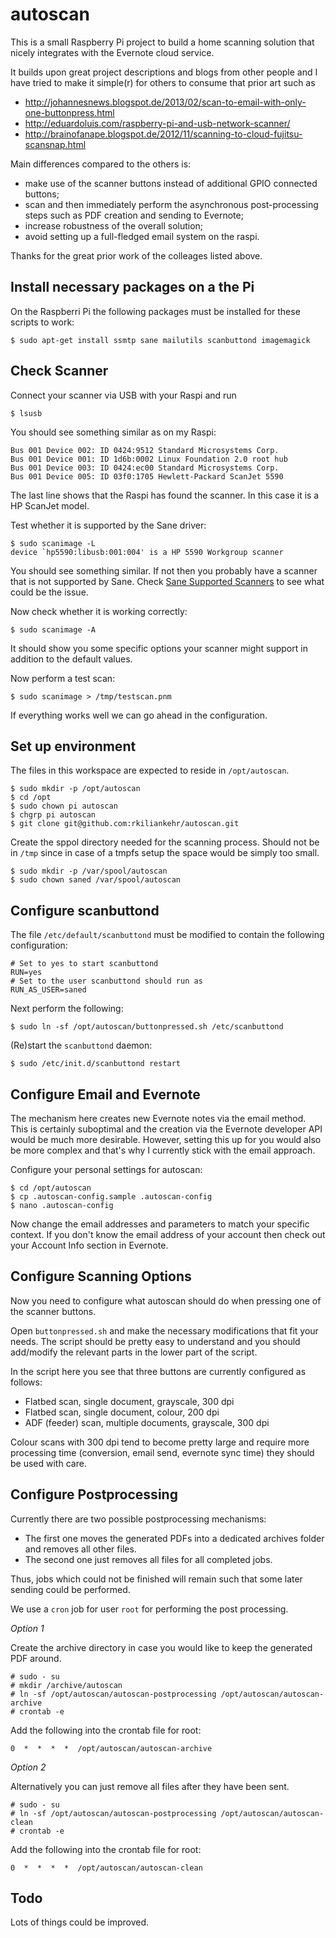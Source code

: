 autoscan
========

This is a small Raspberry Pi project to build a home scanning solution that nicely integrates with the Evernote cloud service.

It builds upon great project descriptions and blogs from other people and I have tried to make it simple(r) for others to consume that prior art such as

* http://johannesnews.blogspot.de/2013/02/scan-to-email-with-only-one-buttonpress.html
* http://eduardoluis.com/raspberry-pi-and-usb-network-scanner/
* http://brainofanape.blogspot.de/2012/11/scanning-to-cloud-fujitsu-scansnap.html

Main differences compared to the others is:

* make use of the scanner buttons instead of additional GPIO connected buttons;
* scan and then immediately perform the asynchronous post-processing steps such as PDF creation and sending to Evernote;
* increase robustness of the overall solution;
* avoid setting up a full-fledged email system on the raspi.

Thanks for the great prior work of the colleages listed above.


Install necessary packages on a the Pi
--------------------------------------

On the Raspberri Pi the following packages must be installed for these scripts to work:

    $ sudo apt-get install ssmtp sane mailutils scanbuttond imagemagick


Check Scanner
-------------

Connect your scanner via USB with your Raspi and run

    $ lsusb

You should see something similar as on my Raspi:

    Bus 001 Device 002: ID 0424:9512 Standard Microsystems Corp. 
    Bus 001 Device 001: ID 1d6b:0002 Linux Foundation 2.0 root hub
    Bus 001 Device 003: ID 0424:ec00 Standard Microsystems Corp. 
    Bus 001 Device 005: ID 03f0:1705 Hewlett-Packard ScanJet 5590  

The last line shows that the Raspi has found the scanner. In this case it is a HP ScanJet model. 

Test whether it is supported by the Sane driver:

    $ sudo scanimage -L
    device `hp5590:libusb:001:004' is a HP 5590 Workgroup scanner

You should see something similar. If not then you probably have a scanner that is not supported by Sane. Check [Sane Supported Scanners](http://www.sane-project.org/sane-supported-devices.html) to see what could be the issue.

Now check whether it is working correctly:

    $ sudo scanimage -A

It should show you some specific options your scanner might support in addition to the default values.

Now perform a test scan:

    $ sudo scanimage > /tmp/testscan.pnm

If everything works well we can go ahead in the configuration.


Set up environment
------------------

The files in this workspace are expected to reside in `/opt/autoscan`.

    $ sudo mkdir -p /opt/autoscan
    $ cd /opt
    $ sudo chown pi autoscan
    $ chgrp pi autoscan
    $ git clone git@github.com:rkiliankehr/autoscan.git

Create the sppol directory needed for the scanning process. Should not be in `/tmp` since in case of a tmpfs setup the space would be simply too small.

    $ sudo mkdir -p /var/spool/autoscan
    $ sudo chown saned /var/spool/autoscan


Configure scanbuttond
---------------------

The file `/etc/default/scanbuttond` must be modified to contain the following configuration:

    # Set to yes to start scanbuttond
    RUN=yes
    # Set to the user scanbuttond should run as
    RUN_AS_USER=saned

Next perform the following:

    $ sudo ln -sf /opt/autoscan/buttonpressed.sh /etc/scanbuttond

(Re)start the `scanbuttond` daemon:

    $ sudo /etc/init.d/scanbuttond restart


Configure Email and Evernote
----------------------------

The mechanism here creates new Evernote notes via the email method. This is certainly suboptimal and the creation via the Evernote developer API would be much more desirable. However, setting this up for you would also be more complex and that's why I currently stick with the email approach.

Configure your personal settings for autoscan:

    $ cd /opt/autoscan
    $ cp .autoscan-config.sample .autoscan-config
    $ nano .autoscan-config

Now change the email addresses and parameters to match your specific context. If you don't know the email address of your account then check out your  Account Info section in Evernote.


Configure Scanning Options
--------------------------

Now you need to configure what autoscan should do when pressing one of the scanner buttons.

Open `buttonpressed.sh` and make the necessary modifications that fit your needs. The script should be pretty easy to understand and you should add/modify the relevant parts in the lower part of the script.

In the script here you see that three buttons are currently configured as follows:

* Flatbed scan, single document, grayscale, 300 dpi
* Flatbed scan, single document, colour, 200 dpi
* ADF (feeder) scan, multiple documents, grayscale, 300 dpi

Colour scans with 300 dpi tend to become pretty large and require more processing time (conversion, email send, evernote sync time) they should be used with care. 


Configure Postprocessing
------------------------

Currently there are two possible postprocessing mechanisms:

* The first one moves the generated PDFs into a dedicated archives folder and removes all other files.
* The second one just removes all files for all completed jobs.

Thus, jobs which could not be finished will remain such that some later sending could be performed. 

We use a `cron` job for user `root` for performing the post processing. 

*Option 1*

Create the archive directory in case you would like to keep the generated PDF around.

    # sudo - su
    # mkdir /archive/autoscan
    # ln -sf /opt/autoscan/autoscan-postprocessing /opt/autoscan/autoscan-archive
    # crontab -e

Add the following into the crontab file for root:

    0  *  *  *  *  /opt/autoscan/autoscan-archive

*Option 2*

Alternatively you can just remove all files after they have been sent.

    # sudo - su
    # ln -sf /opt/autoscan/autoscan-postprocessing /opt/autoscan/autoscan-clean
    # crontab -e

Add the following into the crontab file for root:

    0  *  *  *  *  /opt/autoscan/autoscan-clean


Todo
----

Lots of things could be improved. 